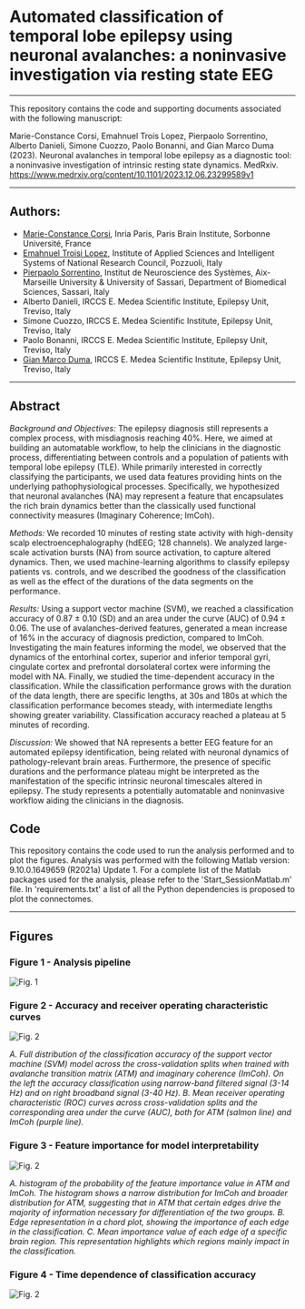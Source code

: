 # Automated classification of temporal lobe epilepsy using neuronal avalanches: a noninvasive investigation via resting state EEG


---
This repository contains the code and supporting documents associated with the following manuscript:

Marie-Constance Corsi, Emahnuel Trois Lopez, Pierpaolo Sorrentino, Alberto Danieli, Simone Cuozzo, Paolo Bonanni, and Gian Marco Duma (2023). Neuronal avalanches in temporal lobe epilepsy as a diagnostic tool: a noninvasive investigation of intrinsic resting state dynamics. MedRxiv. https://www.medrxiv.org/content/10.1101/2023.12.06.23299589v1 


 
---
## Authors:
* [Marie-Constance Corsi](https://marieconstance-corsi.netlify.app), Inria Paris, Paris Brain Institute, Sorbonne Université, France
* [Emahnuel Troisi Lopez](https://scholar.google.com/citations?user=1xfuS4oAAAAJ&hl=it), Institute of Applied Sciences and Intelligent Systems of National Research Council, Pozzuoli, Italy
* [Pierpaolo Sorrentino](https://scholar.google.nl/citations?user=T1k8qBsAAAAJ&hl=en), Institut de Neuroscience des Systèmes, Aix-Marseille University & University of Sassari, Department of Biomedical Sciences, Sassari, Italy
* Alberto Danieli, IRCCS E. Medea Scientific Institute, Epilepsy Unit, Treviso, Italy
* Simone Cuozzo, IRCCS E. Medea Scientific Institute, Epilepsy Unit, Treviso, Italy
* Paolo Bonanni, IRCCS E. Medea Scientific Institute, Epilepsy Unit, Treviso, Italy
* [Gian Marco Duma](https://scholar.google.ca/citations?user=EFlCo6EAAAAJ&hl=it), IRCCS E. Medea Scientific Institute, Epilepsy Unit, Treviso, Italy


---
## Abstract

*Background and Objectives:* The epilepsy diagnosis still represents a complex process, with misdiagnosis reaching 40%. Here, we aimed at building an automatable workflow, to help the clinicians in the diagnostic process, differentiating between controls and a population of patients with temporal lobe epilepsy (TLE). While primarily interested in correctly classifying the participants, we used data features providing hints on the underlying pathophysiological processes. Specifically, we hypothesized that neuronal avalanches (NA) may represent a feature that encapsulates the rich brain dynamics better than the classically used functional connectivity measures (Imaginary Coherence; ImCoh).

*Methods:* We recorded 10 minutes of resting state activity with high-density scalp electroencephalography (hdEEG; 128 channels). We analyzed large-scale activation bursts (NA) from source activation, to capture altered dynamics. Then, we used machine-learning algorithms to classify epilepsy patients vs. controls, and we described the goodness of the classification as well as the effect of the durations of the data segments on the performance.

*Results:* Using a support vector machine (SVM), we reached a classification accuracy of 0.87 ± 0.10 (SD) and an area under the curve (AUC) of 0.94 ± 0.06. The use of avalanches-derived features, generated a mean increase of 16% in the accuracy of diagnosis prediction, compared to ImCoh. Investigating the main features informing the model, we observed that the dynamics of the entorhinal cortex, superior and inferior temporal gyri, cingulate cortex and prefrontal dorsolateral cortex were informing the model with NA. Finally, we studied the time-dependent accuracy in the classification. While the classification performance grows with the duration of the data length, there are specific lengths, at 30s and 180s at which the classification performance becomes steady, with intermediate lengths showing greater variability. Classification accuracy reached a plateau at 5 minutes of recording.

*Discussion:* We showed that NA represents a better EEG feature for an automated epilepsy identification, being related with neuronal dynamics of pathology-relevant brain areas. Furthermore, the presence of specific durations and the performance plateau might be interpreted as the manifestation of the specific intrinsic neuronal timescales altered in epilepsy. The study represents a potentially automatable and noninvasive workflow aiding the clinicians in the diagnosis.


## Code
This repository contains the code used to run the analysis performed and to plot the figures.
Analysis was performed with the following Matlab version: 9.10.0.1649659 (R2021a) Update 1.
For a complete list of the Matlab packages used for the analysis, please refer to the 'Start_SessionMatlab.m' file.
In 'requirements.txt' a list of all the Python dependencies is proposed to plot the connectomes.


---
## Figures

### Figure 1 - Analysis pipeline 
![Fig. 1](./Figures_paper/Fig1.png)


### Figure 2 - Accuracy and receiver operating characteristic curves
![Fig. 2](./Figures_paper/Fig2.png)

*A. Full distribution of the classification accuracy of the support vector machine (SVM) model across the cross-validation splits when trained with avalanche transition matrix (ATM) and imaginary coherence (ImCoh). On the left the accuracy classification using narrow-band filtered signal (3-14 Hz) and on right broadband signal (3-40 Hz). B. Mean receiver operating characteristic (ROC) curves across cross-validation splits and the corresponding area under the curve (AUC), both for ATM (salmon line) and ImCoh (purple line).*


### Figure 3 - Feature importance for model interpretability
![Fig. 2](./Figures_paper/Fig3.png)

*A. histogram of the probability of the feature importance value in ATM and ImCoh. The histogram shows a narrow distribution for ImCoh and broader distribution for ATM, suggesting that in ATM that certain edges drive the majority of information necessary for differentiation of the two groups. B. Edge representation in a chord plot, showing the importance of each edge in the classification. C. Mean importance value of each edge of a specific brain region. This representation highlights which regions mainly impact in the classification.*


### Figure 4 - Time dependence of classification accuracy
![Fig. 2](./Figures_paper/Fig4.png)




